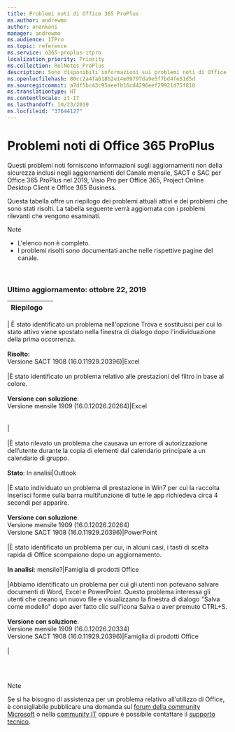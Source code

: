 ```yaml
---
title: Problemi noti di Office 365 ProPlus
ms.author: andrewmo
author: anankani
manager: andrewmo
ms.audience: ITPro
ms.topic: reference
ms.service: o365-proplus-itpro
localization_priority: Priority
ms.collection: RelNotes_ProPlus
description: Sono disponibili informazioni sui problemi noti di Office 365 ProPlus
ms.openlocfilehash: 80cc2a4fa618b2e14e09797da9e5f7bd4fe51d5d
ms.sourcegitcommit: a7df5bc43c95aeefb16cd4296eef29921d75f818
ms.translationtype: HT
ms.contentlocale: it-IT
ms.lasthandoff: 10/23/2019
ms.locfileid: "37644127"
---
```

# <a name="office-365-proplus-known-issues"></a>Problemi noti di Office 365 ProPlus

Questi problemi noti forniscono informazioni sugli aggiornamenti non della sicurezza inclusi negli aggiornamenti del Canale mensile, SACT e SAC per Office 365 ProPlus nel 2019, Visio Pro per Office 365, Project Online Desktop Client e Office 365 Business.

Questa tabella offre un riepilogo dei problemi attuali attivi e dei problemi che sono stati risolti.  La tabella seguente verrà aggiornata con i problemi rilevanti che vengono esaminati.

> [!NOTE]
>- L'elenco non è completo.
>- I problemi risolti sono documentati anche nelle rispettive pagine del canale.

<br>

### <a name="last-updated-october-22-2019"></a>Ultimo aggiornamento: ottobre 22, 2019

|Riepilogo||
:-------------------------------------------------------------------------------------|:---------------------|
|
È stato identificato un problema nell'opzione Trova e sostituisci per cui lo stato attivo viene spostato nella finestra di dialogo dopo l'individuazione della prima occorrenza. <br><br> **Risolto:** <br> Versione SACT 1908 (16.0.11929.20396)|Excel<br><br>
|È stato identificato un problema relativo alle prestazioni del filtro in base al colore. <br><br> **Versione con soluzione**: <br>Versione mensile 1909 (16.0.12026.20264)|Excel<br><br> <br>|<br><br>
|È stato rilevato un problema che causava un errore di autorizzazione dell’utente durante la copia di elementi dal calendario principale a un calendario di gruppo.<br><br> **Stato**: In analisi|Outlook<br><br>
|È stato individuato un problema di prestazione in Win7 per cui la raccolta Inserisci forme sulla barra multifunzione di tutte le app richiedeva circa 4 secondi per apparire.<br><br> **Versione con soluzione**: <br>Versione mensile 1909 (16.0.12026.20264) <br> Versione SACT 1908 (16.0.11929.20396)|PowerPoint<br><br>
|È stato identificato un problema per cui, in alcuni casi, i tasti di scelta rapida di Office scompaiono dopo un aggiornamento.  <br><br> **In analisi**: mensile?|Famiglia di prodotti Office<br><br>
|Abbiamo identificato un problema per cui gli utenti non potevano salvare documenti di Word, Excel e PowerPoint.  Questo problema interessa gli utenti che creano un nuovo file e visualizzano la finestra di dialogo "Salva come modello" dopo aver fatto clic sull'icona Salva o aver premuto CTRL+S.<br><br> **Versione con soluzione**: <br>Versione mensile 1909 (16.0.12026.20334) <br> Versione SACT 1908 (16.0.11929.20396)|Famiglia di prodotti Office<br><br>
|



<br>
<br>

> [!NOTE]
> Se si ha bisogno di assistenza per un problema relativo all'utilizzo di Office, è consigliabile pubblicare una domanda sul [forum della community Microsoft](https://answers.microsoft.com/) o nella [community IT](https://techcommunity.microsoft.com/) oppure è possibile contattare il [supporto tecnico](https://support.microsoft.com/contactus).
